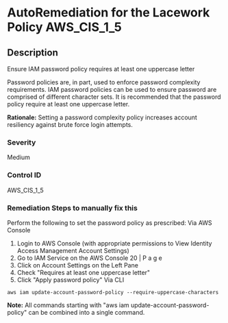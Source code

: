 # AutoRemediation for the Lacework Policy AWS_CIS_1_5

## Description
Ensure IAM password policy requires at least one uppercase letter

Password policies are, in part, used to enforce password complexity requirements. IAM
password policies can be used to ensure password are comprised of different character
sets. It is recommended that the password policy require at least one uppercase letter.

**Rationale:**
Setting a password complexity policy increases account resiliency against brute force login
attempts.

### Severity
Medium

### Control ID
AWS_CIS_1_5

### Remediation Steps to manually fix this

Perform the following to set the password policy as prescribed:
Via AWS Console
1. Login to AWS Console (with appropriate permissions to View Identity Access
Management Account Settings)
2. Go to IAM Service on the AWS Console
20 | P a g e
3. Click on Account Settings on the Left Pane
4. Check "Requires at least one uppercase letter"
5. Click "Apply password policy"
Via CLI
```
aws iam update-account-password-policy --require-uppercase-characters
```
**Note:** All commands starting with "aws iam update-account-password-policy" can be
combined into a single command.

